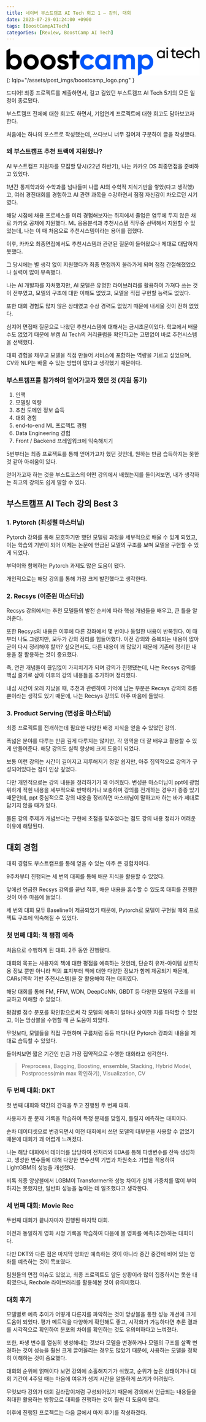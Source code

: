 ```yaml
---
title: 네이버 부스트캠프 AI Tech 회고 1 — 강의, 대회
date: 2023-07-29-01:24:00 +0900
tags: [BoostCampAITech]
categories: [Review, BoostCamp AI Tech]
---
```

![boostcamp](/assets/post_imgs/boostcamp_logo.png){: lqip="/assets/post_imgs/boostcamp_logo.png" }


드디어! 최종 프로젝트를 제출하면서, 길고 길었던 부스트캠프 AI Tech 5기의 모든 일정이 종료됐다.

부스트캠프 전체에 대한 회고도 하면서, 기업연계 프로젝트에 대한 회고도 담아보고자 한다.

처음에는 하나의 포스트로 작성했는데, 쓰다보니 너무 길어져 구분하여 글을 작성했다.

### 왜 부스트캠프 추천 트랙에 지원했나?

AI 부스트캠프 지원자를 모집할 당시(22년 하반기), 나는 카카오 DS 최종면접을 준비하고 있었다.

1년간 통계학과와 수학과를 넘나들며 나름 AI의 수학적 지식기반을 쌓았(다고 생각했)고, 여러 경진대회를 경험하고 AI 관련 과목을 수강하면서 점점 자신감이 차오르던 시기였다.

해당 시점에 채용 프로세스를 미리 경험해보자는 취지에서 졸업은 염두에 두지 않은 채로 카카오 공채에 지원했다. ML 응용분석과 추천시스템 직무중 선택해서 지원할 수 있었는데, 나는 이 때 처음으로 추천시스템이라는 용어를 접했다.

이후, 카카오 최종면접에서도 추천시스템과 관련된 질문이 들어왔으나 제대로 대답하지 못했다.

그 당시에는 별 생각 없이 지원했다가 최종 면접까지 올라가게 되며 점점 간절해졌었으나 실력이 많이 부족했다. 

나는 AI 개발자를 자처했지만, AI 모델은 유명한 라이브러리를 활용하여 가져다 쓰는 것이 전부였고, 모델의 구조에 대한 이해도 없었고, 모델을 직접 구현할 능력도 없었다.

또한 대회 경험도 많지 않은 상태였고 수상 경력도 없었기 때문에 내세울 것이 전혀 없었다.

심지어 면접때 질문으로 나왔던 추천시스템에 대해서는 금시초문이었다. 학교에서 배울 수도 없었기 때문에 부캠 AI Tech의 커리큘럼을 확인하고는 고민없이 바로 추천시스템을 선택했다.

대회 경험을 채우고 모델을 직접 만들어 서비스에 포함하는 역량을 기르고 싶었으며,
CV와 NLP는 배울 수 있는 방법이 많다고 생각했기 때문이다.

### 부스트캠프를 참가하며 얻어가고자 했던 것 (지원 동기)

1. 인맥
2. 모델링 역량
3. 추천 도메인 정보 습득
4. 대회 경험
5. end-to-end ML 프로젝트 경험
6. Data Engineering 경험
7. Front / Backend 프레임워크에 익숙해지기

5번부터는 최종 프로젝트를 통해 얻어가고자 했던 것인데, 원하는 만큼 습득하지는 못한 것 같아 아쉬움이 있다.

얻어가고자 하는 것을 부스트코스의 어떤 강의에서 배웠는지를 돌이켜보면, 내가 생각하는 최고의 강의도 쉽게 말할 수 있다.

## 부스트캠프 AI Tech 강의 Best 3

### 1. **Pytorch (최성철 마스터님)**

Pytorch 강의를 통해 모호하기만 했던 모델링 과정을 세부적으로 배울 수 있게 되었고, 이는 학습의 기반이 되어 이제는 논문에 언급된 모델의 구조를 보며 모델을 구현할 수 있게 되었다.

부덕이와 함께하는 Pytorch 과제도 많은 도움이 됐다.

개인적으로는 해당 강의를 통해 가장 크게 발전했다고 생각한다.

### 2. **Recsys (이준원 마스터님)**

Recsys 강의에서는 추천 모델들의 발전 순서에 따라 핵심 개념들을 배우고, 큰 틀을 알려준다.

또한 Recsys의 내용은 이후에 다른 강좌에서 몇 번이나 동일한 내용이 반복된다. 이 때부터 나도 그랬지만, 모두가 강의 정리를 힘들어했다. 이전 강의와 중복되는 내용이 많아 굳이 다시 정리해야 할까? 싶으면서도, 다른 내용이 꽤 많았기 때문에 기존에 정리한 내용을 잘 활용하는 것이 중요했다.

즉, 연관 개념들이 끊임없이 가지치기가 되며 강의가 진행됐는데, 나는 Recsys 강의를 핵심 줄기로 삼아 이후의 강의 내용들을 추가하며 정리했다.

내심 시간이 오래 지났을 때, 추천과 관련하여 기억에 남는 부분은 Recsys 강의의 흐름 뿐이라는 생각도 있기 때문에, 나는 Recsys 강의도 아주 마음에 들었다.

### 3. **Product Serving (변성윤 마스터님)**

최종 프로젝트를 전개하는데 필요한 다양한 배경 지식을 얻을 수 있었던 강의.

폭넓은 분야를 다루는 만큼 깊게 다루지는 않지만, 각 영역을 더 잘 배우고 활용할 수 있게 만들어준다.  해당 강의도 실력 향상에 크게 도움이 되었다.

보통 이런 강의는 시간이 길어지고 지루해지기 정말 쉽지만, 아주 집약적으로 강의가 구성되어있다는 점이 인상 깊었다.

다만 개인적으로는 강의 내용을 정리하기가 꽤 어려웠다. 변성윤 마스터님이 ppt에 광범위하게 적힌 내용을 세부적으로 반박하거나 보충하며 강의를 전개하는 경우가 종종 있기 때문인데, ppt 중심적으로 강의 내용을 정리하면 마스터님이 말하고자 하는 바가 제대로 담기지 않을 때가 있다. 

물론 강의 주제가 개념보다는 구현에 초점을 맞추었다는 점도 강의 내용 정리가 어려운 이유에 해당된다.

## 대회 경험

대회 경험도 부스트캠프를 통해 얻을 수 있는 아주 큰 경험치이다.

9주차부터 진행되는 세 번의 대회를 통해 배운 지식을 활용할 수 있었다.

앞에선 언급한 Recsys 강의를 끝낸 직후, 배운 내용을 흡수할 수 있도록 대회를 진행한 것이 아주 마음에 들었다.

세 번의 대회 모두 Baseline이 제공되었기 때문에, Pytorch로 모델이 구현될 때의 프로젝트 구조에 익숙해질 수 있었다.

### 첫 번째 대회: 책 평점 예측

처음으로 수행하게 된 대회. 2주 동안 진행됐다.

대회의 목표는 사용자의 책에 대한 평점을 예측하는 것인데, 단순히 유저-아이템 상호작용 정보 뿐만 아니라 책의 표지부터 책에 대한 다양한 정보가 함께 제공되기 때문에, CARs(맥락 기반 추천시스템)을 잘 활용해야 하는 대회였다.

해당 대회를 통해 FM, FFM, WDN, DeepCoNN, GBDT 등 다양한 모델의 구조를 비교하고 이해할 수 있었다.

평점별 점수 분포를 확인함으로써 각 모델의 예측이 얼마나 상이한 지를 파악할 수 있었고, 이는 앙상블을 수행할 때 큰 도움이 되었다.

무엇보다, 모델들을 직접 구현하며 구름처럼 둥둥 떠다니던 Pytorch 강좌의 내용을 제대로 습득할 수 있었다.

돌이켜보면 짧은 기간인 만큼 가장 집약적으로 수행한 대회라고 생각한다.

> Preprocess, Bagging, Boosting, ensemble, Stacking, Hybrid Model, Postprocess(min max 확인하기), Visualization, CV
> 

### 두 번째 대회: DKT

첫 번째 대회와 약간의 간격을 두고 진행된 두 번째 대회.

사용자가 푼 문제 기록을 학습하여 특정 문제를 맞힐지, 틀릴지 예측하는 대회이다.

순차 데이터셋으로 변경되면서 이전 대회에서 쓰던 모델의 대부분을 사용할 수 없었기 때문에 대회가 꽤 어렵게 느껴졌다.

나는 해당 대회에서 데이터를 담당하여 전처리와 EDA를 통해 파생변수를 잔뜩 생성하고, 생성한 변수들에 대해 다양한 변수선택 기법과 차원축소 기법을 적용하여 LightGBM의 성능을 개선했다.

비록 최종 앙상블에서 LGBM이 Transformer와 성능 차이가 심해 가중치를 많이 부여하지는 못했지만, 일반화 성능을 높이는 데 일조했다고 생각한다.

### 세 번째 대회: Movie Rec

두번째 대회가 끝나자마자 진행된 마지막 대회.

이전과 동일하게 영화 시청 기록을 학습하여 다음에 볼 영화를 예측(추천)하는 대회이다.

다만 DKT와 다른 점은 마지막 영화만 예측하는 것이 아니라 중간 중간에 비어 있는 영화를 예측하는 것이 목표였다.

팀원들의 면접 이슈도 있었고, 최종 프로젝트도 앞둔 상황이라 많이 집중하지는 못한 대회였으나, Recbole 라이브러리를 활용해본 것이 유의미했다.

### 대회 후기

모델별로 예측 추이가 어떻게 다른지를 파악하는 것이 앙상블을 통한 성능 개선에 크게 도움이 되었다. 평가 메트릭을 다양하게 확인해도 좋고, 시각화가 가능하다면 추론 결과를 시각적으로 확인하여 분포의 차이를 확인하는 것도 유의미하다고 느껴졌다.

또한, 파생 변수를 열심히 생성해내는 것보다 모델을 변경하거나 모델의 구조를 살짝 변경하는 것이 성능을 훨씬 크게 끌어올리는 경우도 많았기 때문에, 사용하는 모델을 정확히 이해하는 것이 중요했다.

대회의 순위에 얽매이다 보면 강의에 소홀해지기가 쉬웠고, 순위가 높은 상태이거나 대회 기간이 4주일 때는 마음에 여유가 생겨 시간을 알뜰하게 쓰기가 어려웠다.

무엇보다 강의가 대회 길라잡이처럼 구성되어있기 때문에 강의에서 언급되는 내용들을 최대한 활용하는 방향으로 대회를 진행하는 것이 훨씬 더 도움이 됐다.

이후에 진행된 프로젝트는 다음 글에서 마저 후기를 작성하겠다.